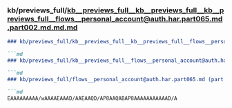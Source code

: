 ### kb/previews_full/kb__previews_full__kb__previews_full__kb__previews_full__flows__personal_account@auth.har.part065.md.part002.md.md.md

```md
### kb/previews_full/kb__previews_full__kb__previews_full__flows__personal_account@auth.har.part065.md.part002.md.md

```md
### kb/previews_full/kb__previews_full__flows__personal_account@auth.har.part065.md.part002.md

```md
### kb/previews_full/flows__personal_account@auth.har.part065.md (part 002)

```md
EAAAAAAAAA/wAAAAEAAAD/AAEAAQD/AP8AAQABAP8AAAAAAAAAAAD/A
```

```

```

```

```
